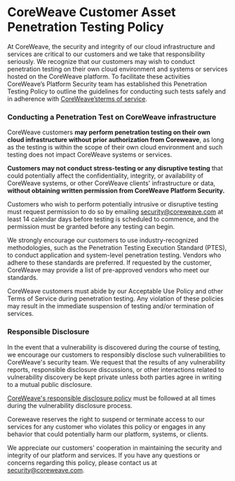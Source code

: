 # CoreWeave Customer Asset Penetration Testing Policy

At CoreWeave, the security and integrity of our cloud infrastructure and services are critical to our customers and we take that responsibility seriously. We recognize that our customers may wish to conduct penetration testing on their own cloud environment and systems or services hosted on the CoreWeave platform. To facilitate these activities CoreWeave’s Platform Security team has established this Penetration Testing Policy to outline the guidelines for conducting such tests safely and in adherence with [CoreWeave’s ​terms of service](https://docs.coreweave.com/resources/terms-of-service).

### **Conducting a Penetration Test on CoreWeave infrastructure** <a href="#conducting-a-penetration-test-on-coreweave-infrastructure" id="conducting-a-penetration-test-on-coreweave-infrastructure"></a>

CoreWeave customers **may perform penetration testing on their own cloud infrastructure without prior authorization from Coreweave**, as long as the testing is within the scope of their own cloud environment and such testing does not impact CoreWeave systems or services.

**Customers may not conduct stress-testing or any disruptive testing** that could potentially affect the confidentiality, integrity, or availability of CoreWeave systems, or other CoreWeave clients' infrastructure or data, **without obtaining written permission from CoreWeave Platform Security.**

Customers who wish to perform potentially intrusive or disruptive testing must request permission to do so by emailing [security@coreweave.com](mailto:security@coreweave.com) at least 14 calendar days before testing is scheduled to commence, and the permission must be granted before any testing can begin.

We strongly encourage our customers to use industry-recognized methodologies, such as the Penetration Testing Execution Standard (PTES), to conduct application and system-level penetration testing. Vendors who adhere to these standards are preferred. If requested by the customer, CoreWeave may provide a list of pre-approved vendors who meet our standards.

CoreWeave customers must abide by our Acceptable Use Policy and other Terms of Service during penetration testing. Any violation of these policies may result in the immediate suspension of testing and/or termination of services.

### **Responsible Disclosure** <a href="#responsible-disclosure" id="responsible-disclosure"></a>

In the event that a vulnerability is discovered during the course of testing, we encourage our customers to responsibly disclose such vulnerabilities to CoreWeave's security team. We request that the results of any vulnerability reports, responsible disclosure discussions, or other interactions related to vulnerability discovery be kept private unless both parties agree in writing to a mutual public disclosure.

​[CoreWeave's responsible disclosure policy](https://docs.coreweave.com/security/coreweave-vulnerability-disclosure-policy) must be followed at all times during the vulnerability disclosure process.

Coreweave reserves the right to suspend or terminate access to our services for any customer who violates this policy or engages in any behavior that could potentially harm our platform, systems, or clients.

We appreciate our customers' cooperation in maintaining the security and integrity of our platform and services. If you have any questions or concerns regarding this policy, please contact us at [security@coreweave.com](mailto:security@coreweave.com).
